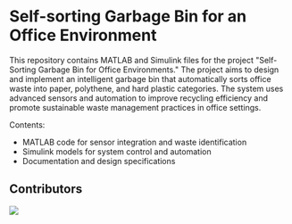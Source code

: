# Self-sorting Garbage Bin for an Office Environment
This repository contains MATLAB and Simulink files for the project "Self-Sorting Garbage Bin for Office Environments." The project aims to design and implement an intelligent garbage bin that automatically sorts office waste into paper, polythene, and hard plastic categories. The system uses advanced sensors and automation to improve recycling efficiency and promote sustainable waste management practices in office settings.

Contents:
<ul>
  <li>MATLAB code for sensor integration and waste identification</li>
  <li>Simulink models for system control and automation</li>
  <li>Documentation and design specifications</li>
</ul>

## Contributors

<a href="https://github.com/MalithaPrabhashana/self-sorting-garbage-bin/graphs/contributors">
  <img src="https://contrib.rocks/image?repo=MalithaPrabhashana/self-sorting-garbage-bin" />
</a>
